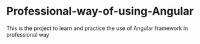 # Professional-way-of-using-Angular
This is the project to learn and practice the use of Angular framework in professional way
